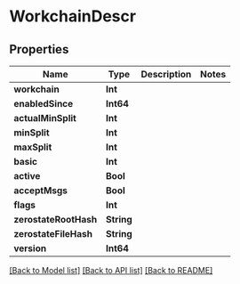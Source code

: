 # WorkchainDescr

## Properties
Name | Type | Description | Notes
------------ | ------------- | ------------- | -------------
**workchain** | **Int** |  | 
**enabledSince** | **Int64** |  | 
**actualMinSplit** | **Int** |  | 
**minSplit** | **Int** |  | 
**maxSplit** | **Int** |  | 
**basic** | **Int** |  | 
**active** | **Bool** |  | 
**acceptMsgs** | **Bool** |  | 
**flags** | **Int** |  | 
**zerostateRootHash** | **String** |  | 
**zerostateFileHash** | **String** |  | 
**version** | **Int64** |  | 

[[Back to Model list]](../README.md#documentation-for-models) [[Back to API list]](../README.md#documentation-for-api-endpoints) [[Back to README]](../README.md)


